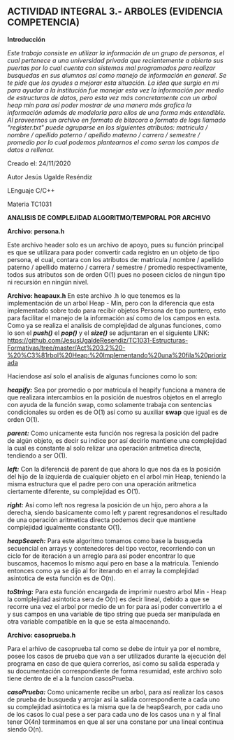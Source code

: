 ## **ACTIVIDAD INTEGRAL 3.- ARBOLES (EVIDENCIA COMPETENCIA)** ##

**Introducción**

*Este trabajo consiste en utilizar la información de un grupo de personas, el cual pertenece a una universidad privada que recientemente a abierto sus puertas por lo cual cuenta con sistemas mal programados para realizar busquedas en sus alumnos así como manejo de información en general. Se te pide que los ayudes a mejorar esta situación.
La idea que surgio en  mi para ayudar a la institución fue manejar esta vez la información por medio de estructuras de datos, pero esta vez más concretamente con un arbol heap min para así poder mostrar de una manera más grafica la información además de modelarla para ellos de una forma más entendible.
Al proveernos un archivo en formato de bitacora o formato de logs llamado "register.txt" puede agruparse en los siguientes atributos: matricula / nombre / apellido paterno / apellido materno / carrera / semestre / promedio por lo cual podemos plantearnos el como seran los campos de datos a rellenar.*

Creado el: 24/11/2020

Autor Jesús Ugalde Reséndiz

LEnguaje C/C++

Materia TC1031

**ANALISIS DE COMPLEJIDAD ALGORITMO/TEMPORAL POR ARCHIVO**

**Archivo: persona.h**

Este archivo header solo es un archivo de apoyo, pues su función principal es que se utilizara para poder convertir cada registro en un objeto de tipo persona, el cual, contara con los atributos de: matricula / nombre / apellido paterno / apellido materno / carrera / semestre / promedio respectivamente, todos sus atributos son de orden O(1) pues no poseen ciclos de ningun tipo ni recursión en ningún nivel.

**Archivo: heapaux.h**
En este archivo .h lo que tenemos es la implementación de un arbol Heap - Min, pero con la diferencia que esta implementado sobre todo para recibir objetos Persona de tipo puntero, esto para facilitar el manejo de la información así como de los campos en esta.
Como ya se realiza el analisis de complejidad de algunas funciones, como lo son el ***push()*** el ***pop()*** y el ***size()*** se adjuntaran en el siguiente 
LINK: https://github.com/JesusUgaldeResendiz/TC1031-Estructuras-Formativas/tree/master/Act%203.2%20-%20%C3%81rbol%20Heap:%20Implementando%20una%20fila%20priorizada 


Haciendose así solo el analisis de algunas funciones como lo son:

***heapify:*** Sea por promedio o por matricula el heapify funciona a manera de que realizara intercambios en la posición de nuestros objetos en el arreglo con ayuda de la función swap, como solamente trabaja con sentencias condicionales su orden es de O(1) así como su auxiliar **swap** que igual es de orden O(1).

***parent:*** Como unicamente esta función nos regresa la posición del padre de algún objeto, es decir su indice por así decirlo mantiene una complejidad la cual es constante al solo relizar una operación aritmetica directa, tendiendo a ser O(1).

***left:*** Con la diferenciá de parent de que ahora lo que nos da es la posición del hijo de la izquierda de cualquier objeto en el arbol min Heap, teniendo la misma estructura que el padre pero con una operación aritmetica ciertamente diferente, su complejidad es O(1).

***right:*** Así como left nos regresa la posición de un hijo, pero ahora a la derecha, siendo basicamente como left y parent regresandonos el resultado de una operación aritmetica directa podemos decir que mantiene complejidad igualmente constante O(1).

***heapSearch:*** Para este algoritmo tomamos como base la busqueda secuencial en arrays y contenedores del tipo vector, recorriendo con un ciclo for de iteración a un arreglo para así poder encontrar lo que buscamos, hacemos lo mismo aquí pero en base a la matricula. Teniendo entonces como ya se dijo al for iterando en el array la complejidad asintotica de esta función es de O(n).

***toString:*** Para esta función encargada de imprimir nuestro arbol Min - Heap la comlplejidad asintotica sera de O(n) es decir lineal, debido a que se recorre una vez el arbol por medio de un for para así poder convertirlo a el y sus campos en una variable de tipo string que pueda ser manipulada en otra variable compatible en la que se esta almacenando.

**Archivo: casoprueba.h**

Para el arhivo de casoprueba tal como se debe de intuir ya por el nombre, posee los casos de prueba que van a ser utilizados durante la ejecución del programa en caso de que quiera correrlos, así como su salida esperada y su documentación correspondiente de forma resumidad, este archivo solo tiene dentro de el a la funcion casosPrueba.

***casoPrueba:*** Como unicamente recibe un arbol, para así realizar los casos de prueba de busqueda y arrojar así la salida correspondiente a cada uno su complejidad asintotica es la misma que la de heapSearch, por cada uno de los casos lo cual pese a ser para cada uno de los casos una n y al final tener O(4n) terminamos en que al ser una constane por una lineal continua siendo O(n).



